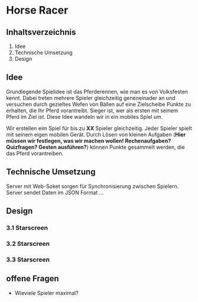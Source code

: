 Horse Racer
======================

Inhaltsverzeichnis
----------------------
1. Idee
2. Technische Umsetzung
3. Design


Idee
----------------------
Grundlegende Spielidee ist das Pferderennen, wie man es von Volksfesten kennt. Dabei treten mehrere Spieler gleichzeitig geneneinader an und versuchen durch gezieltes Wefen von Bällen auf eine Zielscheibe Punkte zu erhalten, die Ihr Pferd vorantreibt. Sieger ist, wer als ersten mit seinem Pferd im Ziel ist. Diese Idee wandeln wir in ein mobiles Spiel um. 

Wir erstellen eim Spiel für bis zu **XX** Spieler gleichzeitig. Jeder Spieler spielt mit seinem eigen mobilen Gerät. Durch Lösen von kleinen Aufgaben (**Hier müssen wir festlegen, was wir machen wollen! Rechenaufgaben? Quizfragen? Gesten ausführen?**) können Punkte gesammelt werden, die das Pferd vorantreiben.

Technische Umsetzung
----------------------
Server mit Web-Soket sorgen für Synchronisierung zwischen Spielern.
Server sendet Daten im JSON Format
...

Design
----------------------
### 3.1 Starscreen

### 3.2 Starscreen

### 3.3 Starscreen


offene Fragen
----------------------

* Wieviele Spieler maximal?
